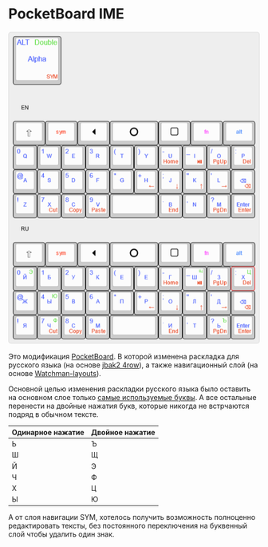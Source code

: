 # PocketBoard IME


![Preview](img/KLE.png)

Это модификация [PocketBoard](https://github.com/SinuXVR/pocket-board). В которой изменена раскладка для русского языка (на основе [
jbak2 4row](https://github.com/aroum/jbak2_4row_orto_kbd)), а также навигационный слой (на основе [Watchman-layouts](https://github.com/aroum/Watchman-layouts)). 

Основной целью изменения раскладки русского языка было оставить на основном слое только [самые используемые буквы](https://ru.wikipedia.org/wiki/%D0%A7%D0%B0%D1%81%D1%82%D0%BE%D1%82%D0%BD%D0%BE%D1%81%D1%82%D1%8C). А все остальные перенести на двойные нажатия букв, которые никогда не встрчаются подряд в обычном тексте.

| Одинарное нажатие | Двойное нажатие |
|-------------------|-----------------|
| Ь                 | Ъ               | 
| Ш                 | Щ               | 
| Й                 | Э               | 
| Ч                 | Ф               | 
| Х                 | Ц               | 
| Ы                 | Ю               | 


А от слоя навигации SYM, хотелось получить возможность полноценно редактировать тексты, без постоянного переключения на буквенный слой чтобы удалить один знак. 